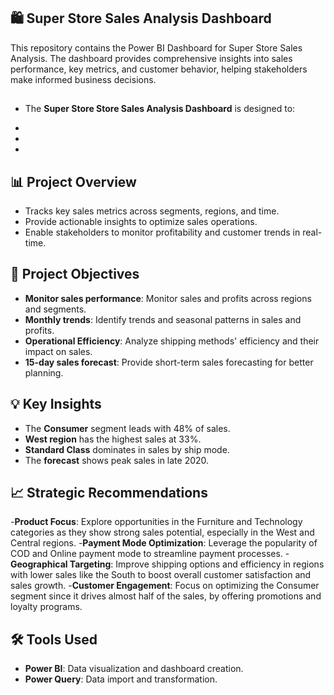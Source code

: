 ## 🛍️ Super Store Sales Analysis Dashboard

This repository contains the Power BI Dashboard for Super Store Sales Analysis. The dashboard provides comprehensive insights into sales performance, key metrics, and customer behavior, helping stakeholders make informed business decisions.


## 
- The **Super Store Store Sales Analysis Dashboard** is designed to:

-
-
-

## 📊 Project Overview
- Tracks key sales metrics across segments, regions, and time.
- Provide actionable insights to optimize sales operations.
- Enable stakeholders to monitor profitability and customer trends in real-time.


## 🎯 Project Objectives
- **Monitor sales performance**: Monitor sales and profits across regions and segments.
- **Monthly trends**: Identify trends and seasonal patterns in sales and profits.
- **Operational Efficiency**: Analyze shipping methods' efficiency and their impact on sales.
- **15-day sales forecast**: Provide short-term sales forecasting for better planning.


## 💡 Key Insights
- The **Consumer** segment leads with 48% of sales.
- **West region** has the highest sales at 33%.
- **Standard Class** dominates in sales by ship mode.
- The **forecast** shows peak sales in late 2020.

## 📈 Strategic Recommendations
-**Product Focus**: Explore opportunities in the Furniture and Technology categories as they show strong sales potential, especially in the West and Central regions.
-**Payment Mode Optimization**: Leverage the popularity of COD and Online payment mode to streamline payment processes.
-**Geographical Targeting**: Improve shipping options and efficiency in regions with lower sales like the South to boost overall customer satisfaction and sales growth.
-**Customer Engagement**: Focus on optimizing the Consumer segment since it drives almost half of the sales, by offering promotions and loyalty programs.

## 🛠️ Tools Used
- **Power BI**: Data visualization and dashboard creation.
- **Power Query**: Data import and transformation.










